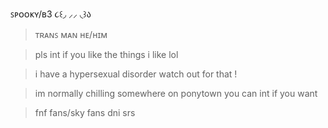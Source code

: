  ꜱᴘᴏᴏᴋʏ/ʙ3 ૮꒰◞ ⸝⸝ ◟꒱ა 
 >ᴛʀᴀɴꜱ ᴍᴀɴ ʜᴇ/ʜɪᴍ
 
 
 >pls int if you like the things i like lol
 
 >i have a hypersexual disorder watch out for that !
 
 >im normally chilling somewhere on ponytown you can int if you want 


  > fnf fans/sky fans dni srs
 
 
 
 
 



